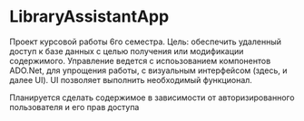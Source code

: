 # LibraryAssistantApp
Проект курсовой работы 6го семестра. 
Цель: обеспечить удаленный доступ к базе данных с целью получения или модификации содержимого.
Управление ведется с испоьзованием компонентов ADO.Net, для упрощения работы, с визуальным интерфейсом (здесь, и далее UI).
UI позволяет выполнить необходимый функционал.

Планируется сделать содержимое в зависимости от авторизированного пользователя и его прав доступа
